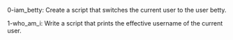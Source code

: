 0-iam_betty: Create a script that switches the current user to the user betty. 

1-who_am_i: Write a script that prints the effective username of the current user.


